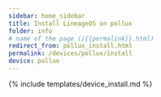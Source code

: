 ```yaml
---
sidebar: home_sidebar
title: Install LineageOS on pollux
folder: info
# name of the page (/{{permalink}}.html)
redirect_from: pollux_install.html
permalink: /devices/pollux/install
device: pollux
---
```

{% include templates/device_install.md %}
